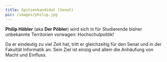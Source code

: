 ```yaml
---
title: Spitzenkandidat (Senat)
pic: /images/philip.jpg
---
```

**Philip Höbler** (aka **Der Pöbler**) wird sich in für Studierende bisher unbekannte Territorien vorwagen: Hochschulpolitik!

Da er eindeutig zu viel Zeit hat, tritt er gleichzeitig für den Senat und in der Fakultät Informatik an. Sein Ziel ist einzig und allein die Anhäufung von Macht und Einfluss.
